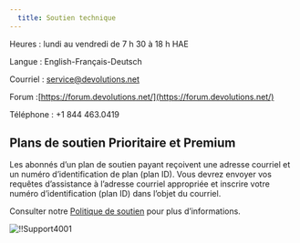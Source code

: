 ```yaml
---
  title: Soutien technique
---
```

Heures : lundi au vendredi de 7 h 30 à 18 h HAE  

Langue : English-Français-Deutsch  

Courriel : [service@devolutions.net](mailto:service@devolutions.net)  

Forum :[https://forum.devolutions.net/](https://forum.devolutions.net/)  

Téléphone : +1 844 463.0419  

## Plans de soutien Prioritaire et Premium 

Les abonnés d’un plan de soutien payant reçoivent une adresse courriel et un numéro d’identification de plan (plan ID). Vous devrez envoyer vos requêtes d’assistance à l’adresse courriel appropriée et inscrire votre numéro d’identification (plan ID) dans l’objet du courriel.  

Consulter notre [Politique de soutien](https://devolutions.net/legal/software-license-agreements) pour plus d’informations.  

![!!Support4001](https://webdevolutions.azureedge.net/docs/fr/cloud/Support4001.png) 

